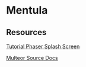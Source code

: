 # Mentula


## Resources
[Tutorial Phaser Splash Screen](https://github.com/MattMcFarland/phaser-menu-system)

[Multeor Source Docs](https://bitbucket.org/filiw/multeor/src)
